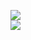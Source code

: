 [![](https://img.shields.io/badge/Made%20With-Github%20Spray-lightgrey.svg?style=for-the-badge&logo=github)](https://github.com/Annihil/github-spray#17592)  
[![](https://i.imgur.com/2DrTn0Z.gif)](https://github.com/Annihil/github-spray)